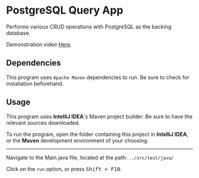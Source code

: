 # PostgreSQL Query App
Performs various CRUD operations with PostgreSQL as the backing database.

Demonstration video [Here](https://youtu.be/RnvWKdJ_QWo).

## Dependencies
This program uses `Apache Maven` dependencies to run. Be sure to check for installation beforehand.

## Usage
This program uses **IntelliJ IDEA**'s Maven project builder. Be sure to have the relevant sources downloaded.

To run the program, open the folder containing this project in **IntelliJ IDEA**, or the **Maven** development environment of your choosing.

***

Navigate to the Main.java file, located at the path: `../src/test/java/`

Click on the `run` option, or press <kbd>Shift + F10</kbd>.

